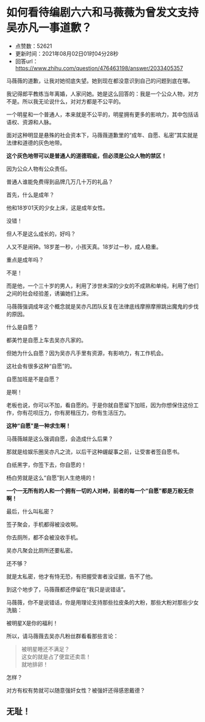 # 如何看待编剧六六和马薇薇为曾发文支持吴亦凡一事道歉？
- 点赞数：52621
- 更新时间：2021年08月02日01时04分28秒
- 回答url：https://www.zhihu.com/question/476463198/answer/2033405357
<body>
 <p data-pid="ZNd_WFSS">马薇薇的道歉，让我对她彻底失望。她到现在都没意识到自己的问题到底在哪。</p>
 <p data-pid="IAiLuSeO">我记得郎平教练当年离婚，人家问她。她是这么回答的：我是一个公众人物，对方不是。所以我无论说什么，对对方都是不公平的。</p>
 <p data-pid="8OEKwPz-">一个明星和一个普通人，本来就是不公平的，明星拥有更多的影响力，其中包括话语权、资源和人脉。</p>
 <p data-pid="v_sup6Q8">面对这种明显是悬殊的社会资本下，马薇薇道歉里的“成年、自愿、私密”其实就是法律和道德的灰色地带。</p>
 <p data-pid="IX0o1D-C"><b>这个灰色地带可以是普通人的道德瑕疵，但必须是公众人物的禁区！</b></p>
 <p data-pid="skHVEZXS">因为公众人物有公众责任。</p>
 <p data-pid="F5jXUkSc">普通人谁能免费得到品牌几万几十万的礼品？</p>
 <p data-pid="ZpOsvOYg">首先，什么是成年？</p>
 <p data-pid="uBcd1xTc">他和18岁01天的少女上床，这是成年女性。</p>
 <p data-pid="Fv7qoRD1">没错！</p>
 <p data-pid="sDq2jIF8">但人不是这么成长的，好吗？</p>
 <p data-pid="xXRx23Ks">人又不是闹钟。18岁差一秒，小孩天真。18岁过一秒，成人稳重。</p>
 <p data-pid="Qc0aqI0n">重点是成年吗？</p>
 <p data-pid="GDvEHm7v">不是！</p>
 <p data-pid="0BSxHEuQ">而是他，一个三十岁的男人，利用了涉世未深的少女的不成熟和单纯，利用了他们之间的社会经验差，诱骗她们上床。</p>
 <p data-pid="7sUvZU0_">马薇薇强调成年这个概念就是吴亦凡团队反复在法律底线摩擦摩擦跳出魔鬼的步伐的原因。</p>
 <p data-pid="2JFZD6iA">什么是自愿？</p>
 <p data-pid="FgAWW4wa">都美竹是自愿上车去吴亦凡家的。</p>
 <p data-pid="ETTg3q6N">但她为什么自愿？因为吴亦凡手里有资源，有影响力，有工作机会。</p>
 <p data-pid="-fJ-b2tu">这社会有很多这种“自愿”的。</p>
 <p data-pid="Lrav-Vfd">自愿加班是不是自愿？</p>
 <p data-pid="F5E0a1Ll">是啊！</p>
 <p data-pid="077kPbDi">老板也说，你可以不加，看自愿的。于是你就自愿留下加班，因为你想保住这份工作，你有花呗压力，你有房租压力，你有生活压力。</p>
 <p data-pid="ySsgZkLh"><b>这种“自愿”是一种求生啊！</b></p>
 <p data-pid="SoBqpHCF">马薇薇越是这么强调自愿，会造成什么后果？</p>
 <p data-pid="-NDBUw3o">那就是给娱乐圈吴亦凡之流，以后干这种龌龊事之前，让受害者签自愿书。</p>
 <p data-pid="lNxwcO1Q">白纸黑字，你签下去，你自愿的！</p>
 <p data-pid="MqX6eorn">杨白劳就是这么“自愿”到人生绝境的！</p>
 <p data-pid="DKJgZhm0"><b>一个一无所有的人和一个拥有一切的人对峙，前者的每一个“自愿”都是万般无奈啊！</b></p>
 <p data-pid="aPOHyOYO">最后，什么叫私密？</p>
 <p data-pid="76w0PWwa">签子聚会，手机都得被没收啊。</p>
 <p data-pid="XYJA4cG7">你去厕所，都不会被没收手机。</p>
 <p data-pid="yPu-VzyW">吴亦凡聚会比厕所还要私密。</p>
 <p data-pid="RM86VOA1">还不够？</p>
 <p data-pid="P0b_JRDF">就是太私密，他才有恃无恐，有把握受害者没证据，告不了他。</p>
 <p data-pid="L50Z2XBv">到这个地步了，马薇薇都还停留在“我只是说错话”。</p>
 <p data-pid="KMsSDv77">马薇薇，你不是说错话，你是用理论支持那些拉皮条的大粉，那些大粉对那些少女洗脑：</p>
 <p data-pid="uU911Tgc">被明星X是你的福利！</p>
 <p data-pid="ovnsh7KU">所以，请马薇薇去吴亦凡粉丝群看看那些言论：</p>
 <blockquote data-pid="zrfsQnm1">
  被明星睡还不满足？
  <br>
  这女的就是占了便宜还卖乖！
  <br>
  就地排卵！
 </blockquote>
 <p data-pid="fyIJxRWv">怎样？</p>
 <p data-pid="nJU9txJm">对方有权有势就可以随意强奸女性？被强奸还得感恩戴德？</p>
 <h2>无耻！</h2>
</body>